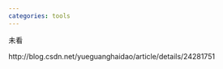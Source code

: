 ```yaml
---
categories: tools
---
```

<p>未看</p>
<p>http://blog.csdn.net/yueguanghaidao/article/details/24281751</p>
<p>&nbsp;</p>